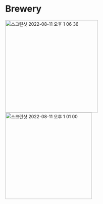 # Brewery

<img width="293" alt="스크린샷 2022-08-11 오후 1 06 36" src="https://user-images.githubusercontent.com/90181966/184063387-40f4a55f-d2db-498d-b44b-e9929af0dff8.png">
<img width="274" alt="스크린샷 2022-08-11 오후 1 01 00" src="https://user-images.githubusercontent.com/90181966/184063390-f53472b7-6bc1-4658-aaf1-059ddf2b117a.png">
